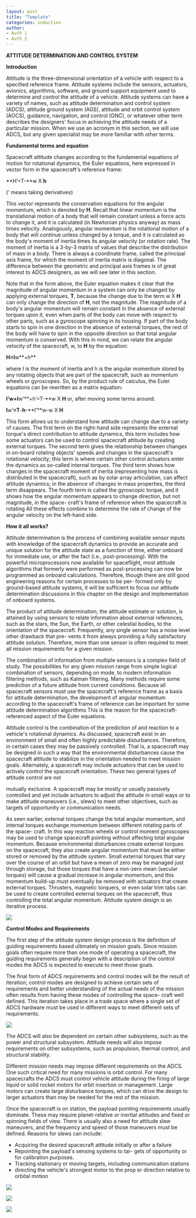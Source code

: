 ```yaml
---
layout: post
title: "Template"
categories: induction
author:
- Auth 1
- Auth 2
---
```


**ATTITUDE DETERMINATION AND CONTROL SYSTEM** 

**Introduction** 

Attitude is the three-dimensional orientation of a vehicle with respect to a specified reference frame. Attitude systems include the sensors, actuators, avionics, algorithms, software, and ground support equipment used to determine and control the attitude of a vehicle. Attitude systems can have a variety of names, such as attitude determination and control system (ADCS), attitude ground system (AGS), attitude and orbit control system (AOCS), guidance, navigation, and control (GNC), or whatever other term describes the designers' focus in achieving the attitude needs of a particular mission. When we use an acronym in this section, we will use ADCS, but any given specialist may be more familiar with other terms. 

**Fundamental terms and equation** 

Spacecraft attitude changes according to the fundamental equations of motion for rotational dynamics, the Euler equations, here expressed in vector form in the spacecraft's reference frame: 

**H’=T-**w X **h** 

(‘ means taking derivatives) 

This vector represents the conservation equations for the angular momentum, which is denoted by **H**. Recall that linear momentum is the translational motion of a body that will remain constant unless a force acts to change it, and it is calculated (in Newtonian physics anyway) as mass times velocity. Analogously, angular momentum is the rotational motion of a body that will continue unless changed by a torque, and it is calculated as the body's moment of inertia times its angular velocity (or rotation rate). The moment of inertia is a 3-by-3 matrix of values that describe the distribution of mass in a body. There is always a coordinate frame, called the principal axis frame, for which the moment of inertia matrix is diagonal. The difference between the geometric and principal axis frames is of great interest to ADCS designers, as we will see later in this section. 

Note that in the form above, the Euler equation makes it clear that the magnitude of angular momentum in a system can only be changed by applying external torques, **T**, because the change due to the term w X **H** can only change the direction of **H**, not the magnitude. The magnitude of a body's angular momentum will remain constant in the absence of external torques upon it, even when parts of the body can move with respect to other parts, such as a gyroscope spinning in its housing. If part of the body starts to spin in one direction in the absence of external torques, the rest of the body will have to spin in the opposite direction so that total angular momentum is conserved. With this in mind, we can relate the angular velocity of the spacecraft, w, to **H** by the equation: 

**H=I**w**+h** 

where I is the moment of inertia and h is the angular momentum stored by any rotating objects that are part of the spacecraft, such as momentum wheels or gyroscopes. So, by the product rule of calculus, the Euler equations can be rewritten as a matrix equation: 

**I’**w**+I**w’**+h’=T-**w X **H** or, after moving some terms around: 

**I**w’**=T**-**h**-**I’**w-w X **H** 

This form allows us to understand how attitude can change due to a variety of causes. The first term on the right-hand side represents the external torque's direct contribution to attitude dynamics, this term includes how some actuators can be used to control spacecraft attitude by creating external torques. The second term gives the relationship between changes in on-board rotating objects' speeds and changes in the spacecraft's rotational velocity; this term is where certain other control actuators enter the dynamics as so-called internal torques. The third term shows how changes in the spacecraft moment of inertia (representing how mass is distributed in the spacecraft), such as by solar array articulation, can affect attitude dynamics; in the absence of changes in mass properties, the third term disappears. The fourth term is called the gyroscopic torque, and it shows how the angular momentum appears to change direction, but not magnitude, in the space- craft's frame of reference when the spacecraft is rotating All these effects combine to determine the rate of change of the angular velocity on the left-hand side. 

**How it all works?** 

Attitude determination is the process of combining available sensor inputs with knowledge of the spacecraft dynamics to provide an accurate and unique solution for the attitude state as a function of time, either onboard for immediate use, or after the fact (i.e., post-processing). With the powerful microprocessors now available for spaceflight, most attitude algorithms that formerly were performed as post-processing can now be programmed as onboard calculations. Therefore, though there are still good engineering reasons for certain processes to be per- formed only by ground-based attitude systems, it will be sufficient to focus our attitude determination discussions in this chapter on the design and implementation of onboard systems. 

The product of attitude determination, the attitude estimate or solution, is attained by using sensors to relate information about external references, such as the stars, the Sun, the Earth, or other celestial bodies, to the orientation of the spacecraft. Frequently, any single sensor has a noise level other drawback that pre- vents it from always providing a fully satisfactory attitude solution. Therefore, more than one sensor is often required to meet all mission requirements for a given mission. 

The combination of information from multiple sensors is a complex field of study. The possibilities for any given mission range from simple logical combination of sensors, depending on mode, to modern information filtering methods, such as Kalman filtering. Many methods require some prediction of a future attitude from current conditions. Because all spacecraft sensors must use the spacecraft's reference frame as a basis for attitude determination, the development of angular momentum according to the spacecraft's frame of reference can be important for some attitude determination algorithms This is the reason for the spacecraft-referenced aspect of the Euler equations. 

Attitude control is the combination of the prediction of and reaction to a vehicle's rotational dynamics. As discussed, spacecraft exist in an environment of small and often highly predictable disturbances. Therefore, in certain cases they may be passively controlled. That is, a spacecraft may be designed in such a way that the environmental disturbances cause the spacecraft attitude to stabilize in the orientation needed to meet mission goals. Alternately, a spacecraft may include actuators that can be used to actively control the spacecraft orientation. These two general types of attitude control are not 

mutually exclusive. A spacecraft may be mostly or usually passively controlled and yet include actuators to adjust the attitude in small ways or to make attitude maneuvers (i.e., slews) to meet other objectives, such as targets of opportunity or communication needs. 

As seen earlier, external torques change the total angular momentum, and internal torques exchange momentum between different rotating parts of the space- craft. In this way reaction wheels or control moment gyroscopes may be used to change spacecraft pointing without affecting total angular momentum. Because environmental disturbances create external torques on the spacecraft, they also create angular momentum that must be either stored or removed by the attitude system. Small external torques that vary over the course of an orbit but have a mean of zero may be managed just through storage, but those torques that have a non-zero mean (secular torques) will cause a gradual increase in angular momentum, and this momentum build-up must eventually be removed with actuators that create external torques. Thrusters, magnetic torquers, or even solar trim tabs can be used to create controlled external torques on the spacecraft, thus controlling the total angular momentum. Attitude system design is an iterative process.  

![](Aspose.Words.7b41d102-3fe0-4bad-ab67-f9be60b980f8.001.jpeg)

**Control Modes and Requirements** 

The first step of the attitude system design process is the definition of guiding requirements based ultimately on mission goals. Since mission goals often require more than one mode of operating a spacecraft, the guiding requirements generally begin with a description of the control modes the ADCS is expected to execute to meet those goals.  

The final form of ADCS requirements and control modes will be the result of iteration; control modes are designed to achieve certain sets of requirements and better understanding of the actual needs of the mission often results from having these modes of controlling the space- craft well defined. This iteration takes place in a trade space where a single set of ADCS hardware must be used in different ways to meet different sets of requirements. 

![](Aspose.Words.7b41d102-3fe0-4bad-ab67-f9be60b980f8.002.jpeg)

The ADCS will also be dependent on certain other subsystems, such as the power and structural subsystem. Attitude needs will also impose requirements on other subsystems, such as propulsion, thermal control, and structural stability. 

Different mission needs may impose different requirements on the ADCS. One such critical need for many missions is orbit control. For many spacecrafts the ADCS must control vehicle attitude during the firing of large liquid or solid rocket motors for orbit insertion or management. Large motors can create large disturbance torques, which can drive the design to larger actuators than may be needed for the rest of the mission. 

Once the spacecraft is on station, the payload pointing requirements usually dominate. These may require planet-relative or inertial attitudes and fixed or spinning fields of view. There is usually also a need for attitude slew maneuvers, and the frequency and speed of those maneuvers must be defined. Reasons for slews can include: 

- Acquiring the desired spacecraft attitude initially or after a failure 
- Repointing the payload's sensing systems to tar- gets of opportunity or for calibration purposes. 
- Tracking stationary or moving targets, including communication stations 
- directing the vehicle's strongest motor to the prop er direction relative to orbital motion 

![](Aspose.Words.7b41d102-3fe0-4bad-ab67-f9be60b980f8.003.jpeg)

![](Aspose.Words.7b41d102-3fe0-4bad-ab67-f9be60b980f8.004.jpeg)

![](Aspose.Words.7b41d102-3fe0-4bad-ab67-f9be60b980f8.005.jpeg)

